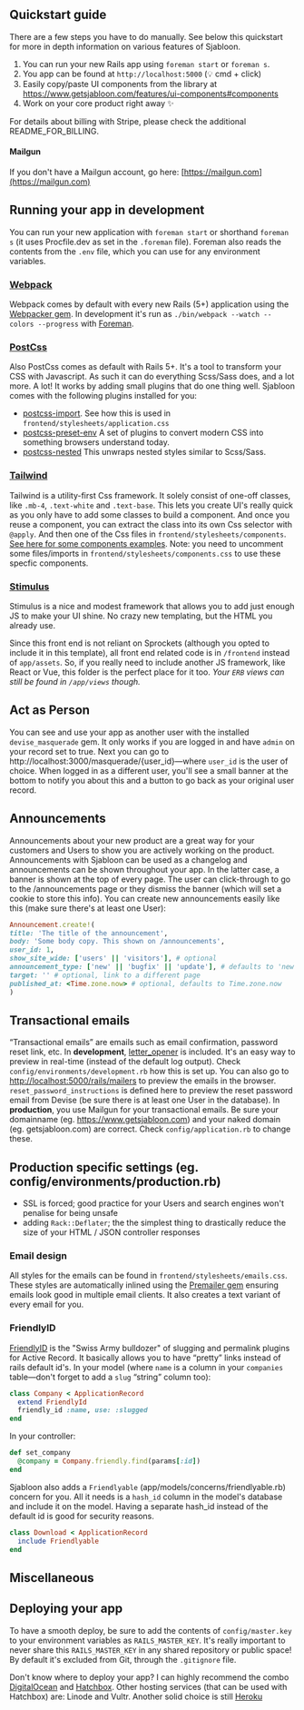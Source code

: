 ## Quickstart guide
There are a few steps you have to do manually. See below this quickstart for more in depth information on various features of Sjabloon.

1. You can run your new Rails app using `foreman start` or `foreman s`.
2. You app can be found at `http://localhost:5000` (💡 cmd + click)
3. Easily copy/paste UI components from the library at https://www.getsjabloon.com/features/ui-components#components
4. Work on your core product right away ✨

For details about billing with Stripe, please check the additional README_FOR_BILLING.

#### Mailgun
If you don't have a Mailgun account, go here: [https://mailgun.com](https://mailgun.com)

## Running your app in development
You can run your new application with `foreman start` or shorthand `foreman s` (it uses Procfile.dev as set in the `.foreman` file). Foreman also reads the contents from the `.env` file, which you can use for any environment variables.

### [Webpack](https://webpack.js.org)
Webpack comes by default with every new Rails (5+) application using the [Webpacker gem](https://github.com/rails/webpacker). In development it's run as `./bin/webpack --watch --colors --progress` with [Foreman](https://github.com/ddollar/foreman).

### [PostCss](https://https://postcss.org)
Also PostCss comes as default with Rails 5+. It's a tool to transform your CSS with Javascript. As such it can do everything Scss/Sass does, and a lot more. A lot! It works by adding small plugins that do one thing well. Sjabloon comes with the following plugins installed for you:

- [postcss-import](https://github.com/postcss/postcss-import). See how this is used in `frontend/stylesheets/application.css`
- [postcss-preset-env](https://github.com/csstools/postcss-preset-env) A set of plugins to convert modern CSS into something browsers understand today.
- [postcss-nested](https://github.com/postcss/postcss-nested) This unwraps nested styles similar to Scss/Sass.

### [Tailwind](https://tailwindcss.com)
Tailwind is a utility-first Css framework. It solely consist of one-off classes, like `.mb-4`, `.text-white` and `.text-base`. This lets you create UI's really quick as you only have to add some classes to build a component. And once you reuse a component, you can extract the class into its own Css selector with `@apply`. And then one of the Css files in `frontend/stylesheets/components`. [See here for some components examples](https://www.getsjabloon.com/features/ui-components). Note: you need to uncomment some files/imports in `frontend/stylesheets/components.css` to use these specfic components.

### [Stimulus](https://stimulusjs.org)
Stimulus is a nice and modest framework that allows you to add just enough JS to make your UI shine. No crazy new templating, but the HTML you already use.

Since this front end is not reliant on Sprockets (although you opted to include it in this template), all front end related code is in `/frontend` instead of `app/assets`. So, if you really need to include another JS framework, like React or Vue, this folder is the perfect place for it too. _Your `ERB` views can still be found in `/app/views` though._

## Act as Person
You can see and use your app as another user with the installed `devise_masquerade` gem. It only works if you are logged in and have `admin` on your record set to true.
Next you can go to http://localhost:3000/masquerade/{user_id}—where `user_id` is the user of choice. When logged in as a different user, you'll see a small banner at the bottom to notify you about this and a button to go back as your original user record.

## Announcements
Announcements about your new product are a great way for your customers and Users to show you are actively working on the product. Announcements with Sjabloon can be used as a changelog and announcements can be shown throughout your app. In the latter case, a banner is shown at the top of every page. The user can click-through to go to the /announcements page or they dismiss the banner (which will set a cookie to store this info).
You can create new announcements easily like this (make sure there's at least one User):
```rb
Announcement.create!(
title: 'The title of the announcement',
body: 'Some body copy. This shown on /announcements',
user_id: 1,
show_site_wide: ['users' || 'visitors'], # optional
announcement_type: ['new' || 'bugfix' || 'update'], # defaults to 'new'
target: '' # optional, link to a different page
published_at: <Time.zone.now> # optional, defaults to Time.zone.now
)
```

## Transactional emails
“Transactional emails” are emails such as email confirmation, password reset link, etc.
In **development**, [letter_opener](https://github.com/ryanb/letter_opener) is included. It's an easy way to preview in real-time (instead of the default log output). Check `config/environments/development.rb` how this is set up.
You can also go to [http://localhost:5000/rails/mailers](http://localhost:5000/rails/mailers) to preview the emails in the browser. `reset_password_instructions` is defined here to preview the reset password email from Devise (be sure there is at least one User in the database).
In **production**, you use Mailgun for your transactional emails. Be sure your domainname (eg. https://www.getsjabloon.com) and your naked domain (eg. getsjabloon.com) are correct. Check `config/application.rb` to change these.

## Production specific settings (eg. config/environments/production.rb)

- SSL is forced; good practice for your Users and search engines won't penalise for being unsafe
- adding `Rack::Deflater`; the the simplest thing to drastically reduce the size of your HTML / JSON controller responses

### Email design
All styles for the emails can be found in `frontend/stylesheets/emails.css`. These styles are automatically inlined using the [Premailer gem](https://github.com/premailer/premailer) ensuring emails look good in multiple email clients. It also creates a text variant of every email for you.

### FriendlyID
[FriendlyID](https://github.com/norman/friendly_id/) is the "Swiss Army bulldozer" of slugging and permalink plugins for Active Record. It basically allows you to have “pretty” links instead of rails default id's.
In your model (where `name` is a column in your `companies` table—don't forget to add a `slug` “string” column too):
```rb
class Company < ApplicationRecord
  extend FriendlyId
  friendly_id :name, use: :slugged
end
```
In your controller:
```rb
def set_company
  @company = Company.friendly.find(params[:id])
end
```

Sjabloon also adds a `Friendlyable` (app/models/concerns/friendlyable.rb) concern for you. All it needs is a `hash_id` column in the model's database and include it on the model. Having a separate hash_id instead of the default id is good for security reasons.
```rb
class Download < ApplicationRecord
  include Friendlyable
end
```


## Miscellaneous

## Deploying your app
To have a smooth deploy, be sure to add the contents of `config/master.key` to your environment variables as `RAILS_MASTER_KEY`. It's really important to never share this `RAILS_MASTER_KEY` in any shared repository or public space! By default it's excluded from Git, through the `.gitignore` file.

Don't know where to deploy your app? I can highly recommend the combo [DigitalOcean](https://m.do.co/c/5ca1e8d17563) and [Hatchbox](https://hatchbox.io/?via=sjabloon). Other hosting services (that can be used with Hatchbox) are: Linode and Vultr. Another solid choice is still [Heroku](https://www.heroku.com)

